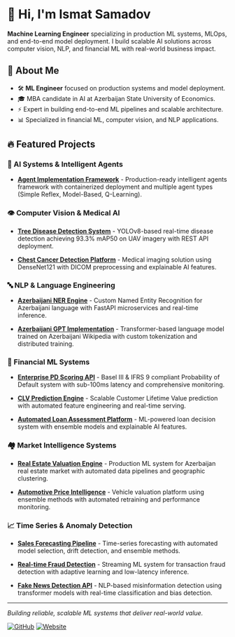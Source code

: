 # 👋 Hi, I'm Ismat Samadov
**Machine Learning Engineer** specializing in production ML systems, MLOps, and end-to-end model deployment. I build scalable AI solutions across computer vision, NLP, and financial ML with real-world business impact.

## 🚀 About Me
- 🛠️ **ML Engineer** focused on production systems and model deployment.
- 🎓 MBA candidate in AI at Azerbaijan State University of Economics.
- ⚡ Expert in building end-to-end ML pipelines and scalable architecture.
- 📊 Specialized in financial ML, computer vision, and NLP applications.

## 🔥 Featured Projects

### 🤖 AI Systems & Intelligent Agents
- [**Agent Implementation Framework**](https://github.com/Ismat-Samadov/agent_implementation) - Production-ready intelligent agents framework with containerized deployment and multiple agent types (Simple Reflex, Model-Based, Q-Learning).

### 👁️ Computer Vision & Medical AI
- [**Tree Disease Detection System**](https://github.com/Ismat-Samadov/crop_desease_detection) - YOLOv8-based real-time disease detection achieving 93.3% mAP50 on UAV imagery with REST API deployment.

- [**Chest Cancer Detection Platform**](https://github.com/Ismat-Samadov/chest_cancer_detection) - Medical imaging solution using DenseNet121 with DICOM preprocessing and explainable AI features.

### 🔤 NLP & Language Engineering
- [**Azerbaijani NER Engine**](https://github.com/Ismat-Samadov/Named_Entity_Recognition) - Custom Named Entity Recognition for Azerbaijani language with FastAPI microservices and real-time inference.

- [**Azerbaijani GPT Implementation**](https://github.com/Ismat-Samadov/GPT) - Transformer-based language model trained on Azerbaijani Wikipedia with custom tokenization and distributed training.

### 🏦 Financial ML Systems
- [**Enterprise PD Scoring API**](https://github.com/Ismat-Samadov/probability_default) - Basel III & IFRS 9 compliant Probability of Default system with sub-100ms latency and comprehensive monitoring.

- [**CLV Prediction Engine**](https://github.com/Ismat-Samadov/clv_model) - Scalable Customer Lifetime Value prediction with automated feature engineering and real-time serving.

- [**Automated Loan Assessment Platform**](https://github.com/Ismat-Samadov/Loan_Eligiblity) - ML-powered loan decision system with ensemble models and explainable AI features.

### 🏘️ Market Intelligence Systems
- [**Real Estate Valuation Engine**](https://github.com/Ismat-Samadov/Home_Price_Prediciton) - Production ML system for Azerbaijan real estate market with automated data pipelines and geographic clustering.

- [**Automotive Price Intelligence**](https://github.com/Ismat-Samadov/Car_Price_Prediction) - Vehicle valuation platform using ensemble methods with automated retraining and performance monitoring.

### 📈 Time Series & Anomaly Detection
- [**Sales Forecasting Pipeline**](https://github.com/Ismat-Samadov/Sales_Forecasting) - Time-series forecasting with automated model selection, drift detection, and ensemble methods.

- [**Real-time Fraud Detection**](https://github.com/Ismat-Samadov/fraud_detection) - Streaming ML system for transaction fraud detection with adaptive learning and low-latency inference.

- [**Fake News Detection API**](https://github.com/Ismat-Samadov/Fake_News_Detection) - NLP-based misinformation detection using transformer models with real-time classification and bias detection.

---
*Building reliable, scalable ML systems that deliver real-world value.*

[![GitHub](https://img.shields.io/badge/GitHub-100000?style=for-the-badge&logo=github&logoColor=white)](https://github.com/Ismat-Samadov)
[![Website](https://img.shields.io/badge/Website-FF7139?style=for-the-badge&logo=Firefox-Browser&logoColor=white)](https://www.ismat.pro/)
